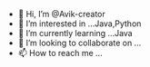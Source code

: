 - 👋 Hi, I’m @Avik-creator
- 👀 I’m interested in ...Java,Python
- 🌱 I’m currently learning ...Java
- 💞️ I’m looking to collaborate on ...
- 📫 How to reach me ...

<!---
Avik-creator/Avik-creator is a ✨ special ✨ repository because its `README.md` (this file) appears on your GitHub profile.
You can click the Preview link to take a look at your changes.
--->
